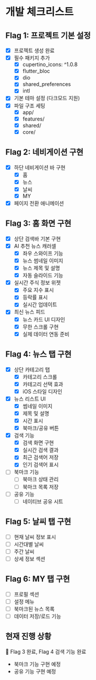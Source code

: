# 개발 체크리스트

## Flag 1: 프로젝트 기본 설정
- [x] 프로젝트 생성 완료
- [x] 필수 패키지 추가
  - [x] cupertino_icons: ^1.0.8
  - [x] flutter_bloc
  - [x] dio
  - [x] shared_preferences
  - [x] intl
- [x] 기본 테마 설정 (다크모드 지원)
- [x] 파일 구조 세팅
  - [x] app/
  - [x] features/
  - [x] shared/
  - [x] core/

## Flag 2: 네비게이션 구현
- [x] 하단 네비게이션 바 구현
  - [x] 홈
  - [x] 뉴스
  - [x] 날씨
  - [x] MY
- [x] 페이지 전환 애니메이션

## Flag 3: 홈 화면 구현
- [x] 상단 검색바 기본 구현
- [x] AI 추천 뉴스 캐러셀
  - [x] 좌우 스와이프 기능
  - [x] 뉴스 썸네일 이미지
  - [x] 뉴스 제목 및 설명
  - [x] 자동 슬라이드 기능
- [x] 실시간 주식 정보 위젯
  - [x] 주요 지수 표시
  - [x] 등락률 표시
  - [x] 실시간 업데이트
- [x] 최신 뉴스 피드
  - [x] 뉴스 카드 UI 디자인
  - [x] 무한 스크롤 구현
  - [x] 실제 데이터 연동 준비

## Flag 4: 뉴스 탭 구현
- [x] 상단 카테고리 탭
  - [x] 카테고리 스크롤
  - [x] 카테고리 선택 효과
  - [x] iOS 스타일 디자인
- [x] 뉴스 리스트 UI
  - [x] 썸네일 이미지
  - [x] 제목 및 설명
  - [x] 시간 표시
  - [x] 북마크/공유 버튼
- [x] 검색 기능
  - [x] 검색 화면 구현
  - [x] 실시간 검색 결과
  - [x] 최근 검색어 저장
  - [x] 인기 검색어 표시
- [ ] 북마크 기능
  - [ ] 북마크 상태 관리
  - [ ] 북마크 목록 저장
- [ ] 공유 기능
  - [ ] 네이티브 공유 시트

## Flag 5: 날씨 탭 구현
- [ ] 현재 날씨 정보 표시
- [ ] 시간대별 날씨
- [ ] 주간 날씨
- [ ] 상세 정보 섹션

## Flag 6: MY 탭 구현
- [ ] 프로필 섹션
- [ ] 설정 메뉴
- [ ] 북마크된 뉴스 목록
- [ ] 데이터 저장/로드 기능

## 현재 진행 상황
🚩 Flag 3 완료, Flag 4 검색 기능 완료
- 북마크 기능 구현 예정
- 공유 기능 구현 예정
